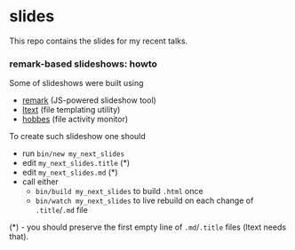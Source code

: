 # slides

This repo contains the slides for my recent talks.

### remark-based slideshows: howto

Some of slideshows were built using

- [remark](https://github.com/gnab/remark) (JS-powered slideshow tool)
- [ltext](http://ltext.github.io/) (file templating utility)
- [hobbes](https://github.com/jhickner/hobbes) (file activity monitor)

To create such slideshow one should

- run `bin/new my_next_slides`
- edit `my_next_slides.title` (*)
- edit `my_next_slides.md` (*)
- call either
  - `bin/build my_next_slides` to build `.html` once
  - `bin/watch my_next_slides` to live rebuild on each change of `.title`/`.md` file

(*) - you should preserve the first empty line of `.md`/`.title` files (ltext needs that).
